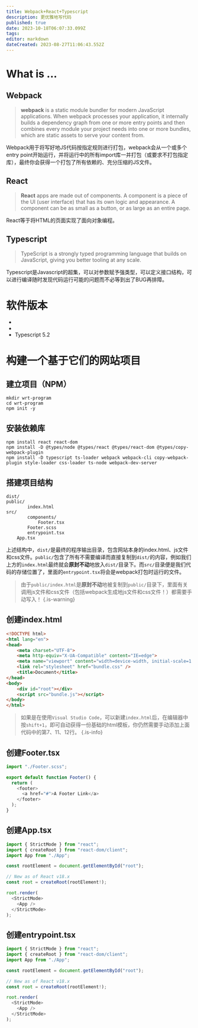 ```yaml
---
title: Webpack+React+Typescript
description: 更优雅地写代码
published: true
date: 2023-10-18T06:07:33.099Z
tags: 
editor: markdown
dateCreated: 2023-08-27T11:06:43.552Z
---
```


# What is ...
## Webpack
> **webpack** is a static module bundler for modern JavaScript applications. When webpack processes your application, it internally builds a dependency graph from one or more entry points and then combines every module your project needs into one or more bundles, which are static assets to serve your content from.

Webpack用于将写好地JS代码按指定规则进行打包，webpack会从一个或多个entry point开始运行，并将运行中的所有import库一并打包（或要求不打包指定库），最终你会获得一个打包了所有依赖的、充分压缩的JS文件。

## React
> **React** apps are made out of components. A component is a piece of the UI (user interface) that has its own logic and appearance. A component can be as small as a button, or as large as an entire page.

React等于将HTML的页面实现了面向对象编程。

## Typescript
> TypeScript is a strongly typed programming language that builds on JavaScript, giving you better tooling at any scale.

Typescript是Javascript的超集，可以对参数赋予强类型，可以定义接口结构，可以进行编译随时发现代码运行可能的问题而不必等到出了BUG再排障。

# 软件版本
- 
- 
- Typescript 5.2

# 构建一个基于它们的网站项目

## 建立项目（NPM）
```
mkdir wrt-program
cd wrt-program
npm init -y
```


## 安装依赖库

```
npm install react react-dom
npm install -D @types/node @types/react @types/react-dom @types/copy-webpack-plugin
npm install -D typescript ts-loader webpack webpack-cli copy-webpack-plugin style-loader css-loader ts-node webpack-dev-server
```

## 搭建项目结构
```
dist/
public/
		index.html
src/
		components/
    		Footer.tsx
        Footer.scss
		entrypoint.tsx
    App.tsx
```
上述结构中，`dist/`是最终的程序输出目录，包含网站本身的index.html、js文件和css文件。`public/`包含了所有不需要编译而直接复制到`dist/`的内容，例如我们上方的`index.html`最终就会**原封不动**地放入`dist/`目录下。而`src/`目录便是我们代码的存储位置了，里面的`entrypoint.tsx`将会是webpack打包时运行的文件。

> 由于`public/index.html`是**原封不动**地被复制到`public/`目录下，里面有关调用js文件和css文件（包括webpack生成地js文件和css文件！）都需要手动写入！
{.is-warning}

## 创建index.html
```html
<!DOCTYPE html>
<html lang="en">
<head>
    <meta charset="UTF-8">
    <meta http-equiv="X-UA-Compatible" content="IE=edge">
    <meta name="viewport" content="width=device-width, initial-scale=1.0">
    <link rel="stylesheet" href="bundle.css" />
    <title>Document</title>
</head>
<body>
    <div id="root"></div>
    <script src="bundle.js"></script>
</body>
</html>
```

> 如果是在使用`Visual Studio Code`，可以新建`index.html`后，在编辑器中按`shift+1`，即可自动获得一份基础的html模板，你仍然需要手动添加上面代码中的第7、11、12行。
{.is-info}

## 创建Footer.tsx
```ts
import "./Footer.scss";

export default function Footer() {
  return (
    <footer>
      <a href="#">A Footer Link</a>
    </footer>
  );
}
```

## 创建App.tsx
```ts
import { StrictMode } from "react";
import { createRoot } from "react-dom/client";
import App from "./App";

const rootElement = document.getElementById("root");

// New as of React v18.x
const root = createRoot(rootElement!);

root.render(
  <StrictMode>
    <App />
  </StrictMode>
);
```

## 创建entrypoint.tsx
```ts
import { StrictMode } from "react";
import { createRoot } from "react-dom/client";
import App from "./App";

const rootElement = document.getElementById("root");

// New as of React v18.x
const root = createRoot(rootElement!);

root.render(
  <StrictMode>
    <App />
  </StrictMode>
);
```